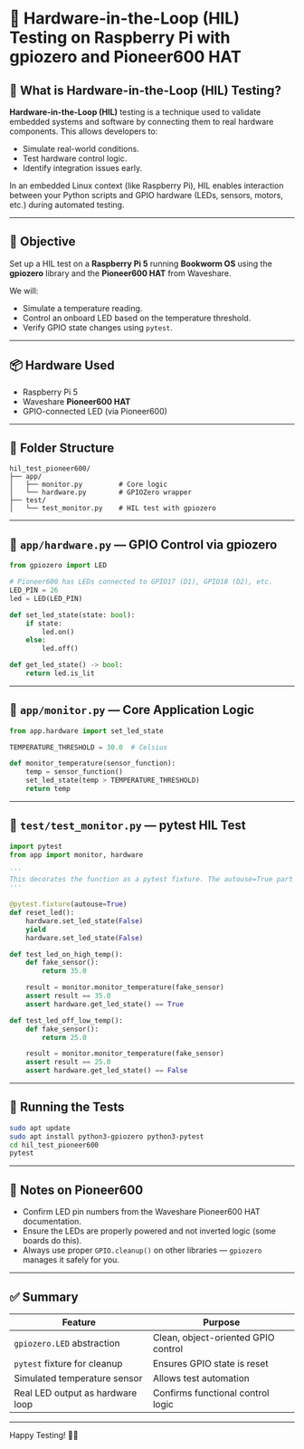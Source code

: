
# 🔁 Hardware-in-the-Loop (HIL) Testing on Raspberry Pi with gpiozero and Pioneer600 HAT

## 🧠 What is Hardware-in-the-Loop (HIL) Testing?

**Hardware-in-the-Loop (HIL)** testing is a technique used to validate embedded systems and software by connecting them to real hardware components. This allows developers to:

- Simulate real-world conditions.
- Test hardware control logic.
- Identify integration issues early.

In an embedded Linux context (like Raspberry Pi), HIL enables interaction between your Python scripts and GPIO hardware (LEDs, sensors, motors, etc.) during automated testing.

---

## 🎯 Objective

Set up a HIL test on a **Raspberry Pi 5** running **Bookworm OS** using the **gpiozero** library and the **Pioneer600 HAT** from Waveshare. 

We will:

- Simulate a temperature reading.
- Control an onboard LED based on the temperature threshold.
- Verify GPIO state changes using `pytest`.

---

## 📦 Hardware Used

- Raspberry Pi 5
- Waveshare **Pioneer600 HAT**
- GPIO-connected LED (via Pioneer600)

---

## 📁 Folder Structure

```
hil_test_pioneer600/
├── app/
│   ├── monitor.py         # Core logic
│   └── hardware.py        # GPIOZero wrapper
├── test/
│   └── test_monitor.py    # HIL test with gpiozero
```

---

## 📜 `app/hardware.py` — GPIO Control via gpiozero

```python
from gpiozero import LED

# Pioneer600 has LEDs connected to GPIO17 (D1), GPIO18 (D2), etc.
LED_PIN = 26
led = LED(LED_PIN)

def set_led_state(state: bool):
    if state:
        led.on()
    else:
        led.off()

def get_led_state() -> bool:
    return led.is_lit
```

---

## 📜 `app/monitor.py` — Core Application Logic

```python
from app.hardware import set_led_state

TEMPERATURE_THRESHOLD = 30.0  # Celsius

def monitor_temperature(sensor_function):
    temp = sensor_function()
    set_led_state(temp > TEMPERATURE_THRESHOLD)
    return temp
```

---

## 📜 `test/test_monitor.py` — pytest HIL Test

```python
import pytest
from app import monitor, hardware

'''
This decorates the function as a pytest fixture. The autouse=True part means it runs automatically before and after every test in the module—no need to explicitly use it in test functions.
'''

@pytest.fixture(autouse=True)
def reset_led():
    hardware.set_led_state(False)
    yield
    hardware.set_led_state(False)

def test_led_on_high_temp():
    def fake_sensor():
        return 35.0

    result = monitor.monitor_temperature(fake_sensor)
    assert result == 35.0
    assert hardware.get_led_state() == True

def test_led_off_low_temp():
    def fake_sensor():
        return 25.0

    result = monitor.monitor_temperature(fake_sensor)
    assert result == 25.0
    assert hardware.get_led_state() == False
```

---

## 🧪 Running the Tests

```bash
sudo apt update
sudo apt install python3-gpiozero python3-pytest
cd hil_test_pioneer600
pytest
```

---

## 📌 Notes on Pioneer600

- Confirm LED pin numbers from the Waveshare Pioneer600 HAT documentation.
- Ensure the LEDs are properly powered and not inverted logic (some boards do this).
- Always use proper `GPIO.cleanup()` on other libraries — `gpiozero` manages it safely for you.

---

## ✅ Summary

| Feature                         | Purpose                                |
|----------------------------------|----------------------------------------|
| `gpiozero.LED` abstraction       | Clean, object-oriented GPIO control    |
| `pytest` fixture for cleanup     | Ensures GPIO state is reset            |
| Simulated temperature sensor     | Allows test automation                 |
| Real LED output as hardware loop | Confirms functional control logic      |

---

Happy Testing! 🧪🧡
